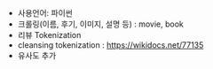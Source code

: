 * 사용언어: 파이썬 
* 크롤링(이름, 후기, 이미지, 설명 등) : movie, book
* 리뷰 Tokenization
* cleansing tokenization : https://wikidocs.net/77135
* 유사도 추가
